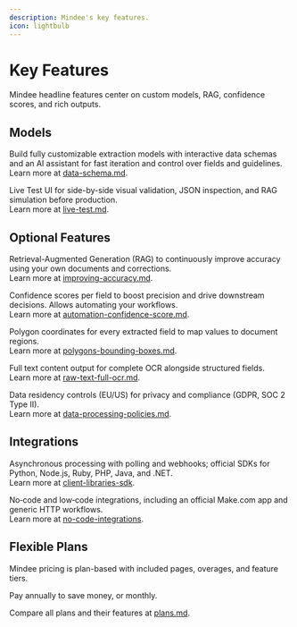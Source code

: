 ```yaml
---
description: Mindee's key features.
icon: lightbulb
---
```


# Key Features

Mindee headline features center on custom models, RAG, confidence scores, and rich outputs.

## Models

Build fully customizable extraction models with interactive data schemas and an AI assistant for fast iteration and control over fields and guidelines.\
Learn more at [data-schema.md](../models/data-schema.md "mention").

Live Test UI for side-by-side visual validation, JSON inspection, and RAG simulation before production.\
Learn more at [live-test.md](../models/live-test.md "mention").

## Optional Features

Retrieval-Augmented Generation (RAG) to continuously improve accuracy using your own documents and corrections.\
Learn more at [improving-accuracy.md](../models/optional-features/improving-accuracy.md "mention").

Confidence scores per field to boost precision and drive downstream decisions. Allows automating your workflows.\
Learn more at [automation-confidence-score.md](../models/optional-features/automation-confidence-score.md "mention").

Polygon coordinates for every extracted field to map values to document regions.\
Learn more at [polygons-bounding-boxes.md](../models/optional-features/polygons-bounding-boxes.md "mention").

Full text content output for complete OCR alongside structured fields.\
Learn more at [raw-text-full-ocr.md](../models/optional-features/raw-text-full-ocr.md "mention").

Data residency controls (EU/US) for privacy and compliance (GDPR, SOC 2 Type II).\
Learn more at [data-processing-policies.md](../models/data-processing-policies.md "mention").

## Integrations

Asynchronous processing with polling and webhooks; official SDKs for Python, Node.js, Ruby, PHP, Java, and .NET.\
Learn more at [client-libraries-sdk](../integrations/client-libraries-sdk/ "mention").

No‑code and low‑code integrations, including an official Make.com app and generic HTTP workflows.\
Learn more at [no-code-integrations](../integrations/no-code-integrations/ "mention").

## Flexible Plans

Mindee pricing is plan-based with included pages, overages, and feature tiers.

Pay annually to save money, or monthly.

Compare all plans and their features at [plans.md](../account-management/plans.md "mention").

